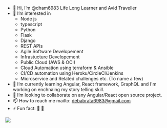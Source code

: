 - 👋 Hi, I’m @dham6983 Life Long Learner and Avid Traveller
- 👀 I’m interested in 
  - Node js 
  - typescript 
  - Python 
  - Flask 
  - Django 
  - REST APIs
  - Agile Software Developement
  - Infrastucture Developement 
  - Public Cloud (AWS & OCI) 
  - Cloud Automation using terraform & Ansible 
  - CI/CD automation using Heroku/CircleCI/Jenkins
  - Microservice and Related challenges etc. (To name a few)
- 🌱 I’m currently learning Angular, React framework, GraphQL and I'm working on enchnaing my story telling skill.
- 💞️ I’m looking to collaborate on any Angular/React open source project.
- 📫 How to reach me mailto: debabrata6983@gmail.com
- ⚡ Fun fact: 🤔 🐼

<!---
dham6983/dham6983 is a ✨ special ✨ repository because its `README.md` (this file) appears on your GitHub profile.
You can click the Preview link to take a look at your changes.
--->
![](https://komarev.com/ghpvc/?username=dham6983&label=PROFILE+VIEWS&style=plastic)
